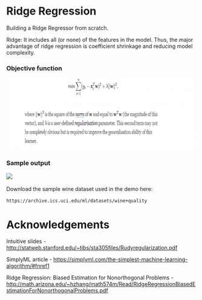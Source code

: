 # Ridge Regression
Building a Ridge Regressor from scratch.

Ridge: It includes all (or none) of the features in the model. Thus, the major advantage of ridge regression is coefficient shrinkage and reducing model complexity.

### Objective function
<img src="https://github.com/rakshithvasudev/ML-Algorithms-scratch/blob/master/Ridge%20Regression/images/equation.png"  width= "800" height="188"/>

### Sample output
<img src="https://github.com/rakshithvasudev/ML-Algorithms-scratch/blob/master/Ridge%20Regression/images/output.png"  width= "800"/>



Download the sample wine dataset used in the demo here:
```
https://archive.ics.uci.edu/ml/datasets/wine+quality
```


# Acknowledgements
Intuitive slides - http://statweb.stanford.edu/~tibs/sta305files/Rudyregularization.pdf

SimplyML article - https://simplyml.com/the-simplest-machine-learning-algorithm/#fnref1

Ridge Regression: Biased Estimation for Nonorthogonal Problems - http://math.arizona.edu/~hzhang/math574m/Read/RidgeRegressionBiasedEstimationForNonorthogonalProblems.pdf
